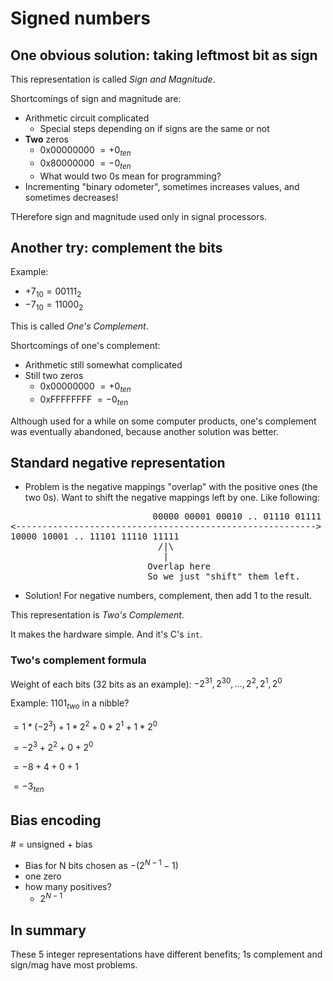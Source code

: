 # Signed numbers

## One obvious solution: taking leftmost bit as sign

This representation is called *Sign and Magnitude*.

Shortcomings of sign and magnitude are:
- Arithmetic circuit complicated
  - Special steps depending on if signs are the same or not
- **Two** zeros
  - 0x00000000 $= +0_{ten}$
  - 0x80000000 $= -0_{ten}$
  - What would two 0s mean for programming?
- Incrementing "binary odometer", sometimes increases values, and sometimes decreases!

THerefore sign and magnitude used only in signal processors.

## Another try: complement the bits

Example:
- $+7_{10} = 00111_2$
- $-7_{10} = 11000_2$

This is called *One's Complement*.

Shortcomings of one's complement:
- Arithmetic still somewhat complicated
- Still two zeros
  - 0x00000000 $= +0_{ten}$
  - 0xFFFFFFFF $= -0_{ten}$

Although used for a while on some computer products, one's complement was
eventually abandoned, because another solution was better.

## Standard negative representation

- Problem is the negative mappings "overlap" with the positive ones (the two
0s). Want to shift the negative mappings left by one. Like following:

<pre>
                           00000 00001 00010 .. 01110 01111
<--------------------------------------------------------->
10000 10001 .. 11101 11110 11111
                            /|\
                             |
                          Overlap here
                          So we just "shift" them left.
</pre>

- Solution! For negative numbers, complement, then add 1 to the result.

This representation is *Two's Complement*.

It makes the hardware simple. And it's C's `int`.

### Two's complement formula

Weight of each bits (32 bits as an example): $-2^{31}, 2^{30}, ..., 2^2, 2^1, 2^0$

Example: $1101_{two}$ in a nibble?

$= 1 * (-2^3) + 1 * 2^2 + 0 * 2^1 + 1 * 2^0$

$= -2^3 + 2^2 + 0 + 2^0$

$= -8 + 4 + 0 + 1$

$= -3_{ten}$

## Bias encoding

\# = unsigned + bias

- Bias for N bits chosen as $-(2^{N-1} - 1)$
- one zero
- how many positives?
  - $2^{N-1}$

## In summary

These 5 integer representations have different benefits; 1s complement and
sign/mag have most problems.
